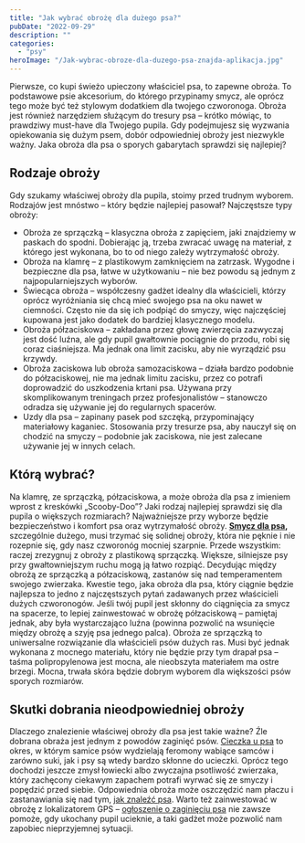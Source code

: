 ```yaml
---
title: "Jak wybrać obrożę dla dużego psa?"
pubDate: "2022-09-29"
description: ""
categories: 
  - "psy"
heroImage: "/Jak-wybrac-obroze-dla-duzego-psa-znajda-aplikacja.jpg"
---
```


Pierwsze, co kupi świeżo upieczony właściciel psa, to zapewne obroża. To podstawowe psie akcesorium, do którego przypinamy smycz, ale oprócz tego może być też stylowym dodatkiem dla twojego czworonoga. Obroża jest również narzędziem służącym do tresury psa – krótko mówiąc, to prawdziwy must-have dla Twojego pupila. Gdy podejmujesz się wyzwania opiekowania się dużym psem, dobór odpowiedniej obroży jest niezwykle ważny. Jaka obroża dla psa o sporych gabarytach sprawdzi się najlepiej?

## Rodzaje obroży

Gdy szukamy właściwej obroży dla pupila, stoimy przed trudnym wyborem. Rodzajów jest mnóstwo – który będzie najlepiej pasował? Najczęstsze typy obroży:

- Obroża ze sprzączką – klasyczna obroża z zapięciem, jaki znajdziemy w paskach do spodni. Dobierając ją, trzeba zwracać uwagę na materiał, z którego jest wykonana, bo to od niego zależy wytrzymałość obroży.
- Obroża na klamrę – z plastikowym zamknięciem na zatrzask. Wygodne i bezpieczne dla psa, łatwe w użytkowaniu – nie bez powodu są jednym z najpopularniejszych wyborów.
- Świecąca obroża – współczesny gadżet idealny dla właścicieli, którzy oprócz wyróżniania się chcą mieć swojego psa na oku nawet w ciemności. Często nie da się ich podpiąć do smyczy, więc najczęściej kupowana jest jako dodatek do bardziej klasycznego modelu. 
- Obroża półzaciskowa – zakładana przez głowę zwierzęcia zazwyczaj jest dość luźna, ale gdy pupil gwałtownie pociągnie do przodu, robi się coraz ciaśniejsza. Ma jednak ona limit zacisku, aby nie wyrządzić psu krzywdy. 
- Obroża zaciskowa lub obroża samozaciskowa – działa bardzo podobnie do półzaciskowej, nie ma jednak limitu zacisku, przez co potrafi doprowadzić do uszkodzenia krtani psa. Używana przy skomplikowanym treningach przez profesjonalistów – stanowczo odradza się używanie jej do regularnych spacerów.
- Uzdy dla psa – zapinany pasek pod szczęką, przypominający materiałowy kaganiec. Stosowania przy tresurze psa, aby nauczył się on chodzić na smyczy – podobnie jak zaciskowa, nie jest zalecane używanie jej w innych celach.

## Którą wybrać? 

Na klamrę, ze sprzączką, półzaciskowa, a może obroża dla psa z imieniem wprost z kreskówki „Scooby-Doo”? Jaki rodzaj najlepiej sprawdzi się dla pupila o większych rozmiarach? Najważniejsze przy wyborze będzie bezpieczeństwo i komfort psa oraz wytrzymałość obroży. **[Smycz dla psa](http://znajda.org/),** szczególnie dużego, musi trzymać się solidnej obroży, która nie pęknie i nie rozepnie się, gdy nasz czworonóg mocniej szarpnie. Przede wszystkim: raczej zrezygnuj z obroży z plastikową sprzączką. Większe, silniejsze psy przy gwałtowniejszym ruchu mogą ją łatwo rozpiąć. Decydując między obrożą ze sprzączką a półzaciskową, zastanów się nad temperamentem swojego zwierzaka. Kwestie tego, jaka obroża dla psa, który ciągnie będzie najlepsza to jedno z najczęstszych pytań zadawanych przez właścicieli dużych czworonogów. Jeśli twój pupil jest skłonny do ciągnięcia za smycz na spacerze, to lepiej zainwestować w obrożę półzaciskową – pamiętaj jednak, aby była wystarczająco luźna (powinna pozwolić na wsunięcie między obrożę a szyję psa jednego palca). Obroża ze sprzączką to uniwersalne rozwiązanie dla właścicieli psów dużych ras. Musi być jednak wykonana z mocnego materiału, który nie będzie przy tym drapał psa – taśma polipropylenowa jest mocna, ale nieobszyta materiałem ma ostre brzegi. Mocna, trwała skóra będzie dobrym wyborem dla większości psów sporych rozmiarów.

## Skutki dobrania nieodpowiedniej obroży

Dlaczego znalezienie właściwej obroży dla psa jest takie ważne? Źle dobrana obraża jest jednym z powodów zaginięć psów. [Cieczka u psa](http://znajda.org/) to okres, w którym samice psów wydzielają feromony wabiące samców i zarówno suki, jak i psy są wtedy bardzo skłonne do ucieczki. Oprócz tego dochodzi jeszcze zmysł łowiecki albo zwyczajna psotliwość zwierzaka, który zachęcony ciekawym zapachem potrafi wyrwać się ze smyczy i popędzić przed siebie. Odpowiednia obroża może oszczędzić nam płaczu i zastanawiania się nad tym, [jak znaleźć psa](https://blog.znajda.org/uciekl-pies-jak-szybko-go-znalezc/). Warto też zainwestować w obrożę z lokalizatorem GPS – [ogłoszenie o zaginięciu psa](https://blog.znajda.org/gdzie-zglosic-zaginiecie-psa/) nie zawsze pomoże, gdy ukochany pupil ucieknie, a taki gadżet może pozwolić nam zapobiec nieprzyjemnej sytuacji.
